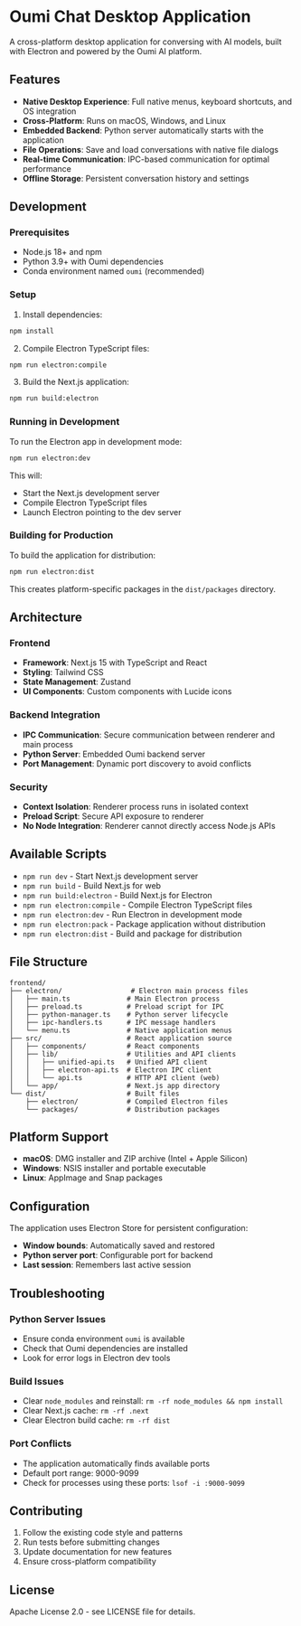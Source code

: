# Oumi Chat Desktop Application

A cross-platform desktop application for conversing with AI models, built with Electron and powered by the Oumi AI platform.

## Features

- **Native Desktop Experience**: Full native menus, keyboard shortcuts, and OS integration
- **Cross-Platform**: Runs on macOS, Windows, and Linux
- **Embedded Backend**: Python server automatically starts with the application
- **File Operations**: Save and load conversations with native file dialogs
- **Real-time Communication**: IPC-based communication for optimal performance
- **Offline Storage**: Persistent conversation history and settings

## Development

### Prerequisites

- Node.js 18+ and npm
- Python 3.9+ with Oumi dependencies
- Conda environment named `oumi` (recommended)

### Setup

1. Install dependencies:
```bash
npm install
```

2. Compile Electron TypeScript files:
```bash
npm run electron:compile
```

3. Build the Next.js application:
```bash
npm run build:electron
```

### Running in Development

To run the Electron app in development mode:

```bash
npm run electron:dev
```

This will:
- Start the Next.js development server
- Compile Electron TypeScript files
- Launch Electron pointing to the dev server

### Building for Production

To build the application for distribution:

```bash
npm run electron:dist
```

This creates platform-specific packages in the `dist/packages` directory.

## Architecture

### Frontend
- **Framework**: Next.js 15 with TypeScript and React
- **Styling**: Tailwind CSS
- **State Management**: Zustand
- **UI Components**: Custom components with Lucide icons

### Backend Integration
- **IPC Communication**: Secure communication between renderer and main process
- **Python Server**: Embedded Oumi backend server
- **Port Management**: Dynamic port discovery to avoid conflicts

### Security
- **Context Isolation**: Renderer process runs in isolated context
- **Preload Script**: Secure API exposure to renderer
- **No Node Integration**: Renderer cannot directly access Node.js APIs

## Available Scripts

- `npm run dev` - Start Next.js development server
- `npm run build` - Build Next.js for web
- `npm run build:electron` - Build Next.js for Electron
- `npm run electron:compile` - Compile Electron TypeScript files
- `npm run electron:dev` - Run Electron in development mode
- `npm run electron:pack` - Package application without distribution
- `npm run electron:dist` - Build and package for distribution

## File Structure

```
frontend/
├── electron/                 # Electron main process files
│   ├── main.ts              # Main Electron process
│   ├── preload.ts           # Preload script for IPC
│   ├── python-manager.ts    # Python server lifecycle
│   ├── ipc-handlers.ts      # IPC message handlers
│   └── menu.ts              # Native application menus
├── src/                     # React application source
│   ├── components/          # React components
│   ├── lib/                 # Utilities and API clients
│   │   ├── unified-api.ts   # Unified API client
│   │   ├── electron-api.ts  # Electron IPC client
│   │   └── api.ts           # HTTP API client (web)
│   └── app/                 # Next.js app directory
└── dist/                    # Built files
    ├── electron/            # Compiled Electron files
    └── packages/            # Distribution packages
```

## Platform Support

- **macOS**: DMG installer and ZIP archive (Intel + Apple Silicon)
- **Windows**: NSIS installer and portable executable
- **Linux**: AppImage and Snap packages

## Configuration

The application uses Electron Store for persistent configuration:

- **Window bounds**: Automatically saved and restored
- **Python server port**: Configurable port for backend
- **Last session**: Remembers last active session

## Troubleshooting

### Python Server Issues
- Ensure conda environment `oumi` is available
- Check that Oumi dependencies are installed
- Look for error logs in Electron dev tools

### Build Issues
- Clear `node_modules` and reinstall: `rm -rf node_modules && npm install`
- Clear Next.js cache: `rm -rf .next`
- Clear Electron build cache: `rm -rf dist`

### Port Conflicts
- The application automatically finds available ports
- Default port range: 9000-9099
- Check for processes using these ports: `lsof -i :9000-9099`

## Contributing

1. Follow the existing code style and patterns
2. Run tests before submitting changes
3. Update documentation for new features
4. Ensure cross-platform compatibility

## License

Apache License 2.0 - see LICENSE file for details.
